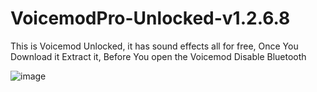 # VoicemodPro-Unlocked-v1.2.6.8
This is Voicemod Unlocked, it has sound effects all for free, Once You Download it Extract it, Before You open the Voicemod Disable Bluetooth

![image](https://github.com/TechChris334/VoicemodPro-Unlocked-v1.2.6.8/assets/71934834/45859d1c-0cfe-4ff0-888d-da724c9e1d1f)
